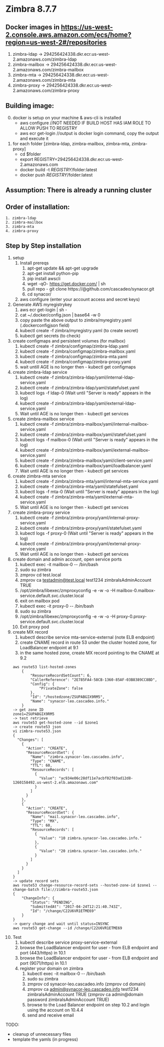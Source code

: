 # Zimbra 8.7.7

## Docker images in https://us-west-2.console.aws.amazon.com/ecs/home?region=us-west-2#/repositories
1. zimbra-ldap -> 294256424338.dkr.ecr.us-west-2.amazonaws.com/zimbra-ldap
2. zimbra-mailbox -> 294256424338.dkr.ecr.us-west-2.amazonaws.com/zimbra-mailbox
3. zimbra-mta -> 294256424338.dkr.ecr.us-west-2.amazonaws.com/zimbra-mta
4. zimbra-proxy -> 294256424338.dkr.ecr.us-west-2.amazonaws.com/zimbra-proxy

## Building image:
0) docker is setup on your machine & aws-cli is installed
    - aws configure //NOT NEEDED IF BUILD HOST HAS IAM ROLE TO ALLOW PUSH TO REGISTRY
	- aws ecr get-login //output is docker login command, copy the output and execute it
1) for each folder [zimbra-ldap, zimbra-mailbox, zimbra-mta, zimbra-proxy]
    - cd $folder
	- export REGISTRY=294256424338.dkr.ecr.us-west-2.amazonaws.com
	- docker build -t $REGISTRY/$folder:latest 
	- docker push $REGISTRY/$folder:latest

## Assumption: There is already a running cluster

## Order of installation:
	1. zimbra-ldap
	2. zimbra-mailbox
	3. zimbra-mta
	4. zimbra-proxy


## Step by Step installation
1. setup
	1. Install prereqs
		1. apt-get update && apt-get upgrade
		2. apt-get install python-pip
		3. pip install awscli
		4. wget -qO- https://get.docker.com/ | sh
		5. pull repo - git clone https://<git-user>@github.com/cascadeo/synacor.git
		6. cd synacor/
	2. aws configure (enter your account access and secret keys) 
2. Generate AWS myregistrykey
	1. aws ecr get-login | sh -
	2. cat ~/.docker/config.json | base64 -w 0
	3. copy paste the above output to zimbra/myregistry.yaml (.dockerconfigjson field)
	4. kubectl create -f zimbra/myregistry.yaml (to create secret)
	5. kubectl get secrets (to check)
3. create configmaps and persistent volumes (for mailbox)
	1. kubectl create -f zimbra/configmap/zimbra-ldap.yaml
	2. kubectl create -f zimbra/configmap/zimbra-mailbox.yaml
	3. kubectl create -f zimbra/configmap/zimbra-mta.yaml
	4. kubectl create -f zimbra/configmap/zimbra-proxy.yaml
	5. wait untill AGE is no longer <invalid> then - kubectl get configmaps
4. create zimbra-ldap service
	1. kubectl create -f zimbra/zimbra-ldap/yaml/internal-ldap-service.yaml
	2. kubectl create -f zimbra/zimbra-ldap/yaml/statefulset.yaml
	3. kubectl logs -f ldap-0 (Wait until "Server is ready" appears in the log)
	4. kubectl create -f zimbra/zimbra-ldap/yaml/external-ldap-service.yaml
	5. Wait until AGE is no longer <invalid> then - kubectl get services
5. create zimbra-mailbox service
	1. kubectl create -f zimbra/zimbra-mailbox/yaml/internal-mailbox-service.yaml
	2. kubectl create -f zimbra/zimbra-mailbox/yaml/statefulset.yaml
	3. kubectl logs -f mailbox-0 (Wait until "Server is ready" appears in the log)
	4. kubectl create -f zimbra/zimbra-mailbox/yaml/external-mailbox-service.yaml
	5. kubectl create -f zimbra/zimbra-mailbox/yaml/client-service.yaml
	6. kubectl create -f zimbra/zimbra-mailbox/yaml/loadbalancer.yaml
	7. Wait until AGE is no longer <invalid> then - kubectl get services
6. create zimbra-mta service
	1. kubectl create -f zimbra/zimbra-mta/yaml/internal-mta-service.yaml
	2. kubectl create -f zimbra/zimbra-mta/yaml/statefulset.yaml
	3. kubectl logs -f mta-0 (Wait until "Server is ready" appears in the log)
	4. kubectl create -f zimbra/zimbra-mta/yaml/external-mta-service.yaml
	5. Wait until AGE is no longer <invalid> then - kubectl get services
7. create zimbra-proxy service
	1. kubectl create -f zimbra/zimbra-proxy/yaml/internal-proxy-service.yaml
	2. kubectl create -f zimbra/zimbra-proxy/yaml/statefulset.yaml
	3. kubectl logs -f proxy-0 (Wait until "Server is ready" appears in the log)
	4. kubectl create -f zimbra/zimbra-proxy/yaml/external-proxy-service.yaml
	5. Wait until AGE is no longer <invalid> then - kubectl get services
8. create domain and admin account, open service ports
	1. kubectl exec -it mailbox-0 -- /bin/bash
	2. sudo su zimbra
	3. zmprov cd test.local
	4. zmprov ca testadmin@test.local test1234 zimbraIsAdminAccount TRUE
	5. /opt/zimbra/libexec/zmproxyconfig -e -w -o -H mailbox-0.mailbox-service.default.svc.cluster.local
	6. exit on mailbox pod
	7. kubectl exec -it proxy-0 -- /bin/bash
	8. sudo su zimbra
	9. /opt/zimbra/libexec/zmproxyconfig -e -w -o -H proxy-0.proxy-service.default.svc.cluster.local
	10. Exit proxy pod
9. create MX record
	1. kubectl describe service mta-service-external (note ELB endpoint)
	2. create CNAME record in route 53 under the cluster hosted zone, for LoadBalancer endpoint at 9.1
	3. in the same hosted zone, create MX record pointing to the CNAME at 9.2
	```
	aws route53 list-hosted-zones
        {
            "ResourceRecordSetCount": 6,
            "CallerReference": "2E785FA4-58CB-1360-85AF-03B8389CC8BD",
            "Config": {
                "PrivateZone": false
            },
            "Id": "/hostedzone/ZSUPABGIX9RM5",
            "Name": "synacor-leo.cascadeo.info."
        }
	-> get zone ID
	zone1=ZSUPABGIX9RM5
	-> test retrieve
	aws route53 get-hosted-zone --id $zone1
	-> create route53 json
	vi zimbra-route53.json
	{
	  "Changes": [
	    {
	      "Action": "CREATE",
	      "ResourceRecordSet": {
	        "Name": "zimbra.synacor-leo.cascadeo.info",
	        "Type": "CNAME",
	        "TTL": 60,
	        "ResourceRecords": [
	          {
	            "Value": "ac934e06c28df11e7acbf02f03ad12d8-1260158492.us-west-2.elb.amazonaws.com"
	          }
	        ]
	      }
	    },
	    {
	      "Action": "CREATE",
	      "ResourceRecordSet": {
	        "Name": "mail.synacor-leo.cascadeo.info",
	        "Type": "MX",
	        "TTL": 60,
	        "ResourceRecords": [
	          {
	            "Value": "10 zimbra.synacor-leo.cascadeo.info."
	          },
	          {
	            "Value": "20 zimbra.synacor-leo.cascadeo.info."
	          }
	        ]
	      }
	    }
	  ]
	}
	-> update record sets
	aws route53 change-resource-record-sets --hosted-zone-id $zone1 --change-batch file://zimbra-route53.json
	{
	    "ChangeInfo": {
	        "Status": "PENDING",
	        "SubmittedAt": "2017-04-24T12:21:40.743Z",
	        "Id": "/change/C22U6VR1ETME69"
	    }
	}
	-> query change and wait until status=INSYNC
	aws route53 get-change --id /change/C22U6VR1ETME69
	```
10. Test
	1. kubectl describe service proxy-service-external
	2. browse the LoadBalancer endpoint for user - from ELB endpoint and port (443/https) in 10.1
	3. browse the LoadBalancer endpoint for user - from ELB endpoint and port (9071/https) in 10.1
	4. register your domain on zimbra
		1. kubectl exec -it mailbox-0 -- /bin/bash
		2. sudo su zimbra
		3. zmprov cd synacor-leo.cascadeo.info (zmprov cd domain)
		4. zmprov ca admin@synacor-leo.cascadeo.info test1234 zimbraIsAdminAccount TRUE (zmprov ca admin@domain password zimbraIsAdminAccount TRUE)
		5. browse to the Load Balancer endpoint on step 10.2 and login using the account on 10.4.4
		6. send and receive email

		
TODO:
- cleanup of unnecessary files
- template the yamls (in progress)